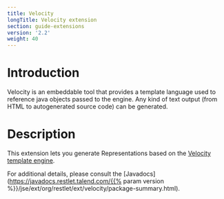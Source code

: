 ```yaml
---
title: Velocity
longTitle: Velocity extension
section: guide-extensions
version: '2.2'
weight: 40
---
```

# Introduction

Velocity is an embeddable tool that provides a template language used to
reference java objects passed to the engine. Any kind of text output
(from HTML to autogenerated source code) can be generated.

# Description

This extension lets you generate Representations based on the [Velocity
template
engine](http://velocity.apache.org/engine/).

For additional details, please consult the
[Javadocs](https://javadocs.restlet.talend.com/{{% param version %}}/jse/ext/org/restlet/ext/velocity/package-summary.html).
